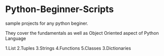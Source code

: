 # Python-Beginner-Scripts

sample projects for any python beginer.

They cover the fundamentals as well as Object Oriented aspect of Python Language

1.List
2.Tuples
3.Strings
4.Functions
5.Classes
3.Dictionaries
